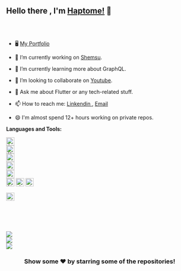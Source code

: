 ## Hello there , I'm [Haptome!]() 👋

<!-- <p align="left"> <img src="https://komarev.com/ghpvc/?username=haptome&label=Views&color=blue&style=plastic" alt="haptome" /> </p> -->



<br/>
<br/>

- 🖥 [My Portfolio](https://h-michael.web.app/index.html) 
- 🔭 I’m currently working on [Shemsu](https://shemsu.co).
- 🌱 I’m currently learning more about GraphQL.
- 👯 I’m looking to collaborate on [Youtube](https://www.youtube.com/channel/UCnEQPi77Wc_6OxE0CxYRjkA).

- 💬 Ask me about Flutter or any tech-related stuff.
- 📫 How to reach me: [Linkendin ](https://www.linkedin.com/in/habtmichael-hadush-26104717b/) , [Email](haptome2@icloud.com)
- 😄 I'm almost spend 12+ hours working on private repos.


**Languages and Tools:**  



<code><img src="https://www.vectorlogo.zone/logos/dartlang/dartlang-icon.svg" alt="dart" width="22" height="22"/> </code> 
<code><img src="https://www.vectorlogo.zone/logos/flutterio/flutterio-icon.svg" alt="flutter" width="22" height="22"/> </code> 
<code><img src="https://www.vectorlogo.zone/logos/android/android-icon.svg" alt="android" width="22" height="22"/> </code> 
<code><img src="https://www.vectorlogo.zone/logos/swift/swift-icon.svg" alt="android" width="22" height="22"/> </code> 
<code><img src="https://www.vectorlogo.zone/logos/apple_objectivec/apple_objectivec-icon.svg" alt="android" width="22" height="22"/> </code> 
<code><img src="https://www.vectorlogo.zone/logos/firebase/firebase-icon.svg" alt="firebase" width="22" height="22"/></code>
<code><img src="https://www.vectorlogo.zone/logos/sketchapp/sketchapp-icon.svg" alt="sketch" width="22" height="22"/></code>
<code><img src="https://www.vectorlogo.zone/logos/git-scm/git-scm-icon.svg" alt="git" width="22" height="22"/></code>    
<code> <img src="https://www.vectorlogo.zone/logos/nodejs/nodejs-icon.svg" alt="git" width="22" height="22"/></code> 

<br>

<br>

<br>

<br>
<!-- <img src="https://komarev.com/ghpvc/?username=haptome&label=Profile%20views&color=0e75b6&style=flat" alt="haptome" /> -->

<a href="https://github.com/haptome">
  <img align="center" src="https://github-readme-stats.vercel.app/api/top-langs/?username=haptome&count_private=true&theme=light&hide_langs_below=1" />
</a>
<br>
<a href="https://github.com/haptome">
 <img align="center" src="https://github-readme-stats.vercel.app/api?username=haptome&count_private=true&show_icons=true&theme=light&line_height=27" alt=""/>
</a>
<br>
<a href="https://github.com/haptome/dot_navigation_bar">
  <img align="center" src="https://github-readme-stats.vercel.app/api/pin/?username=haptome&repo=dot_navigation_bar&theme=light" />

</a>
<br>
<a href="https://github.com/haptome/search_place_autocomplete">
 <img align="center" src="https://github-readme-stats.vercel.app/api/pin/?username=haptome&repo=search_place_autocomplete&theme=light" />
</a>

<div align="center">




### Show some ❤️ by starring some of the repositories!

</div>

